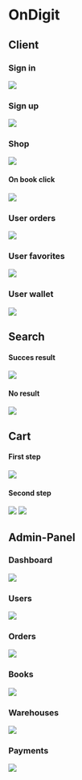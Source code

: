 <h1>OnDigit</h1>

<h2>Client</h2>
<h3>Sign in</h3>
<img src="https://user-images.githubusercontent.com/76629564/168480002-5ce67cf2-6c4c-4cca-a12c-954fa1e65e75.png">
<h3>Sign up</h3>
<img src="https://user-images.githubusercontent.com/76629564/168480026-580f863d-bf4f-47e2-90a3-dd2c98835936.png">
<h3>Shop</h3>
<img src="https://user-images.githubusercontent.com/76629564/168478566-dca26d63-cc18-4323-afde-15a36cbac2da.png">
<h4>On book click</h4>
<img src="https://user-images.githubusercontent.com/76629564/169844542-07082bab-c24a-442d-a40d-6a66473424f5.png">
<h3>User orders</h3>
<img src="https://user-images.githubusercontent.com/76629564/168478636-ffdae677-03e8-4e87-8eb8-36c00cbfd3d9.png">
<h3>User favorites</h3>
<img src="https://user-images.githubusercontent.com/76629564/168478977-fe96b0c6-fa51-4beb-8c46-3218aa8863ad.png">
<h3>User wallet</h3>
<img src="https://user-images.githubusercontent.com/76629564/168479137-0418aedf-0034-417d-bcb7-0677606a95e2.png">

<h2>Search</h2>
<h4>Succes result</h4>
<img src="https://user-images.githubusercontent.com/76629564/168479049-e190ac45-123f-42bd-b259-e3614475bc19.png">
<h4>No result</h4>
<img src="https://user-images.githubusercontent.com/76629564/168479059-f28bff34-6acb-4bea-960a-4ee17d3a0cfb.png">

<h2>Cart</h2>
<h4>First step</h4>
<img src="https://user-images.githubusercontent.com/76629564/168478997-b708f2c2-f7d5-4972-9349-8e11177c4ab6.png">
<h4>Second step</h4>
<img src="https://user-images.githubusercontent.com/76629564/168479015-3460cb55-2c33-4e2f-8555-bb83d0413949.png">
<img src="https://user-images.githubusercontent.com/76629564/168479028-656762d4-24b7-48de-b796-fc59885591ea.png">

<h2>Admin-Panel</h2>
<h3>Dashboard</h3>
<img src="https://user-images.githubusercontent.com/76629564/168479336-e374aedd-5bcc-4d2c-a2bb-2d934f918ad0.png">
<h3>Users</h3>
<img src="https://user-images.githubusercontent.com/76629564/168479344-3717991f-751f-4509-8c69-5c83edd53d3c.png">
<h3>Orders</h3>
<img src="https://user-images.githubusercontent.com/76629564/168479893-49b3b738-89d6-40eb-a365-7284908cc4a3.png">
<h3>Books</h3>
<img src="https://user-images.githubusercontent.com/76629564/168479908-1ac21a52-bcd8-4c29-b4c0-dd0642638e21.png">
<h3>Warehouses</h3>
<img src="https://user-images.githubusercontent.com/76629564/168479919-db2d3ad8-b3db-48e5-82b5-06c0b2e7cf94.png">
<h3>Payments</h3>
<img src="https://user-images.githubusercontent.com/76629564/168479933-c73aa23a-3c29-406e-8e92-36d3de535ba3.png">
